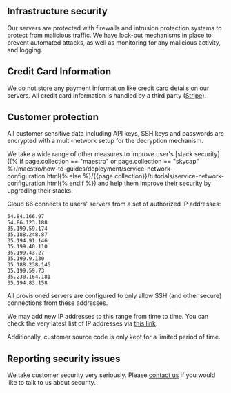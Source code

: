 

## Infrastructure security

Our servers are protected with firewalls and intrusion protection systems to protect from malicious traffic. We have lock-out mechanisms in place to prevent automated attacks, as well as monitoring for any malicious activity, and logging.


## Credit Card Information

We do not store any payment information like credit card details on our servers. All credit card information is handled by a third party ([Stripe](http://stripe.com/)).


## Customer protection

All customer sensitive data including API keys, SSH keys and passwords are encrypted with a multi-network setup for the decryption mechanism.

We take a wide range of other measures to improve user's [stack security]({% if page.collection == "maestro" or page.collection == "skycap" %}/maestro/how-to-guides/deployment/service-network-configuration.html{% else %}/{{page.collection}}/tutorials/service-network-configuration.html{% endif %}) and help them improve their security by upgrading their stacks. 

Cloud 66 connects to users' servers from a set of authorized IP addresses:

```
54.84.166.97
54.86.123.188
35.199.59.174
35.188.248.87
35.194.91.146
35.199.40.110
35.199.43.27
35.199.9.130
35.188.238.146
35.199.59.73
35.230.164.181
35.194.83.158

```
All provisioned servers are configured to only allow SSH (and other secure) connections from these addresses. 

We may add new IP addresses to this range from time to time. You can check the very latest list of IP addresses via [this link](https://app.cloud66.com/authorized_ips).

Additionally, customer source code is only kept for a limited period of time.

## Reporting security issues

We take customer security very seriously. Please [contact us](mailto:hello@cloud66.com) if you would like to talk to us about security.

